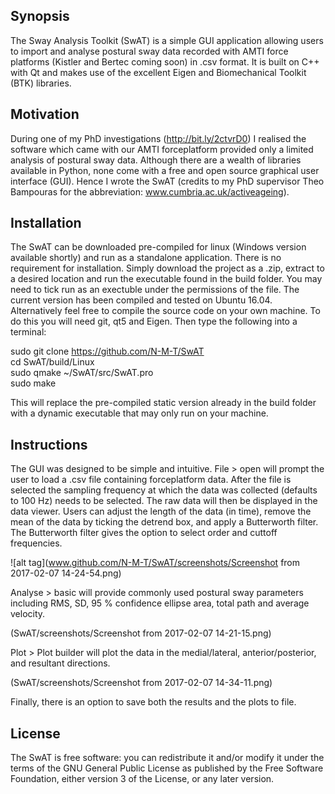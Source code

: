 ## Synopsis

The Sway Analysis Toolkit (SwAT) is a simple GUI application allowing users to import and analyse postural sway data recorded with AMTI force platforms (Kistler and Bertec coming soon) in .csv format. It is built on C++ with Qt and makes use of the excellent Eigen and Biomechanical Toolkit (BTK) libraries.

## Motivation

During one of my PhD investigations (http://bit.ly/2ctvrD0) I realised the software which came with our AMTI forceplatform provided only a limited analysis of postural sway data. Although there are a wealth of libraries available in Python, none come with a free and open source graphical user interface (GUI). Hence I wrote the SwAT (credits to my PhD supervisor Theo Bampouras for the abbreviation: www.cumbria.ac.uk/activeageing).

## Installation

The SwAT can be downloaded pre-compiled for linux (Windows version available shortly) and run as a standalone application. There is no requirement for installation. Simply download the project as a .zip, extract to a desired location and run the executable found in the build folder. You may need to tick run as an exectuble under the permissions of the file. The current version has been compiled and tested on Ubuntu 16.04. Alternatively feel free to compile the source code on your own machine. To do this you will need git, qt5 and Eigen. Then type the following into a terminal:

sudo git clone https://github.com/N-M-T/SwAT <br />
cd SwAT/build/Linux <br />
sudo qmake ~/SwAT/src/SwAT.pro <br />
sudo make 

This will replace the pre-compiled static version already in the build folder with a dynamic executable that may only run on your machine. 

## Instructions

The GUI was designed to be simple and intuitive. File > open will prompt the user to load a .csv file containing forceplatform data. After the file is selected the sampling frequency at which the data was collected (defaults to 100 Hz) needs to be selected. The raw data will then be displayed in the data viewer. Users can adjust the length of the data (in time), remove the mean of the data by ticking the detrend box, and apply a Butterworth filter. The Butterworth filter gives the option to select order and cuttoff frequencies. <br /> 

![alt tag](www.github.com/N-M-T/SwAT/screenshots/Screenshot from 2017-02-07 14-24-54.png) <br />


Analyse > basic will provide commonly used postural sway parameters including RMS, SD, 95 % confidence ellipse area, total path and average velocity.  <br />

(SwAT/screenshots/Screenshot from 2017-02-07 14-21-15.png) <br />

Plot > Plot builder will plot the data in the medial/lateral, anterior/posterior, and resultant directions. <br />

(SwAT/screenshots/Screenshot from 2017-02-07 14-34-11.png) <br />

Finally, there is an option to save both the results and the plots to file. <br />

## License

The SwAT is free software: you can redistribute it and/or modify it under the terms of the GNU General Public License as published by the Free Software Foundation, either version 3 of the License, or any later version.
